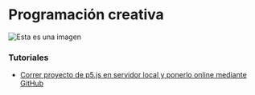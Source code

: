 # Programación creativa 

![Esta es una imagen](https://github.com/jaimander/nd-programacioncreativa/blob/main/docs/portada-gh2.png)


### Tutoriales
- [Correr proyecto de p5.js en servidor local y ponerlo online mediante GitHub](https://github.com/jaimander/nd-programacioncreativa/wiki/p5.js-en-servidor-local-y-ponerlo-en-l%C3%ADnea-usando-GitHub)

